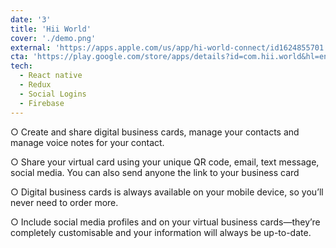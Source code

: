 ```yaml
---
date: '3'
title: 'Hii World'
cover: './demo.png'
external: 'https://apps.apple.com/us/app/hi-world-connect/id1624855701'
cta: 'https://play.google.com/store/apps/details?id=com.hii.world&hl=en&gl=US'
tech:
  - React native
  - Redux
  - Social Logins
  - Firebase
---
```


○ Create and share digital business cards, manage your contacts and manage voice notes for your contact. 

○ Share your virtual card using your unique QR code, email, text message, social media. You can also send anyone the link to your business card

○ Digital business cards is always available on your mobile device, so you’ll never need to order more.

○ Include social media profiles and on your virtual business cards—they’re completely customisable and your information will always be up-to-date.
